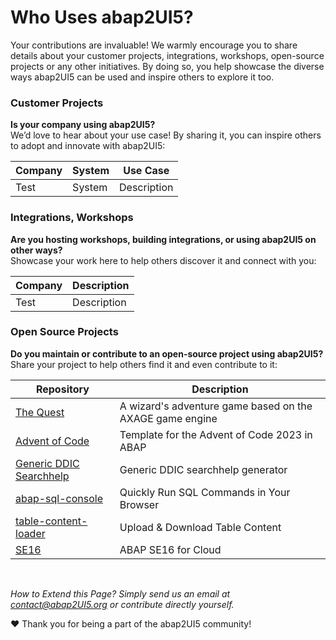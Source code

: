 # Who Uses abap2UI5?

Your contributions are invaluable! We warmly encourage you to share details about your customer projects, integrations, workshops, open-source projects or any other initiatives. By doing so, you help showcase the diverse ways abap2UI5 can be used and inspire others to explore it too.

### Customer Projects
**Is your company using abap2UI5?** <br>
We’d love to hear about your use case! By sharing it, you can inspire others to adopt and innovate with abap2UI5:
 
|  Company | System | Use Case |
| ------------- | ------------- | ------------- |
| Test | System  | Description |


### Integrations, Workshops
**Are you hosting workshops, building integrations, or using abap2UI5 on other ways?** <br>
Showcase your work here to help others discover it and connect with you:

|  Company | Description |
| ------------- | ------------- |
| Test | Description |


### Open Source Projects
**Do you maintain or contribute to an open-source project using abap2UI5?** <br>
Share your project to help others find it and even contribute to it:

|  Repository | Description |
| ------------- | ------------- |
| [The Quest](https://github.com/nomssi/axage)  | A wizard's adventure game based on the AXAGE game engine |
| [Advent of Code](https://github.com/joltdx/abap-advent-2023-template) | Template for the Advent of Code 2023 in ABAP  |
| [Generic DDIC Searchhelp](https://github.com/axelmohnen/a2UI5-generic_search_hlp) | Generic DDIC searchhelp generator  |
| [abap-sql-console](https://github.com/abap2UI5-apps/abap-sql-console) | Quickly Run SQL Commands in Your Browser  |
| [table-content-loader](https://github.com/abap2UI5-apps/table-content-loader) | Upload & Download Table Content  |
| [SE16](https://github.com/abap2UI5-apps/SE16) | ABAP SE16 for Cloud  |

<br>

_How to Extend this Page? Simply send us an email at <contact@abap2UI5.org> or contribute directly yourself._

❤️ Thank you for being a part of the abap2UI5 community!
